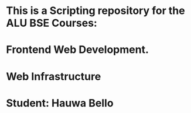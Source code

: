 # This is a Scripting repository for the ALU BSE Courses:
# Frontend Web Development.
# Web Infrastructure

# Student: Hauwa Bello
